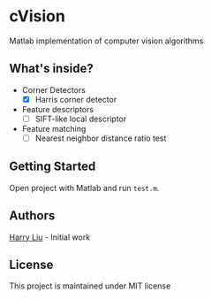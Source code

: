 cVision
===

Matlab implementation of computer vision algorithms

What's inside?
----
- Corner Detectors
	- [x] Harris corner detector
- Feature descriptors
	- [ ] SIFT-like local descriptor
- Feature matching
	- [ ] Nearest neighbor distance ratio test

Getting Started
----

Open project with Matlab and run `test.m`.

Authors
----

[Harry Liu](https://github.com/byliuyang) - Initial work


License
----
This project is maintained under MIT license
